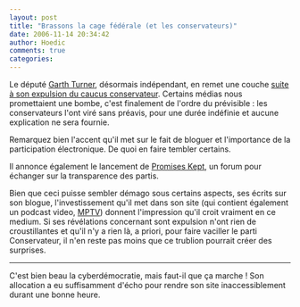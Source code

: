 ```yaml
---
layout: post
title: "Brassons la cage fédérale (et les conservateurs)"
date: 2006-11-14 20:34:42
author: Hoedic
comments: true
categories: 
---
```



Le député [Garth Turner](http://www.garth.ca/), désormais indépendant, en remet une couche [suite à son expulsion du caucus conservateur](http://www.garth.ca/weblog/2006/11/14/not-above-the-people/). Certains médias nous promettaient une bombe, c'est finalement de l'ordre du prévisible : les conservateurs l'ont viré sans préavis, pour une durée indéfinie et aucune explication ne sera fournie.

Remarquez bien l'accent qu'il met sur le fait de bloguer et l'importance de la participation électronique. De quoi en faire tembler certains.

Il annonce également le lancement de [Promises Kept](http://promiseskept.ca/), un forum pour échanger sur la transparence des partis.

Bien que ceci puisse sembler démago sous certains aspects, ses écrits sur son blogue, l'investissement qu'il met dans son site (qui contient également un podcast video, [MPTV](http://www.garth.ca/mptv/)) donnent l'impression qu'il croit vraiment en ce medium. Si ses révélations concernant sont expulsion n'ont rien de croustillantes et qu'il n'y a rien là, a priori, pour faire vaciller le parti Conservateur, il n'en reste pas moins que ce trublion pourrait créer des surprises.

***

C'est bien beau la cyberdémocratie, mais faut-il que ça marche ! Son allocation a eu suffisamment d'écho pour rendre son site inaccessiblement durant une bonne heure.